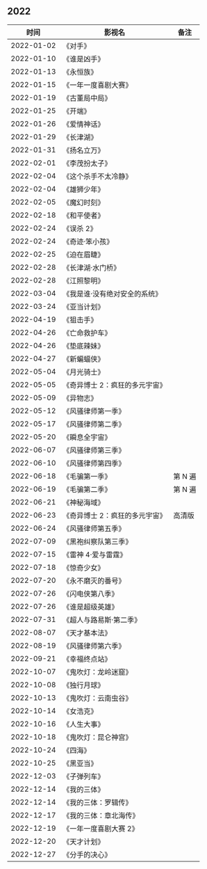 ## 2022

| 时间       | 影视名                         | 备注    |
| ---------- | ------------------------------ | ------- |
| 2022-01-02 | 《对手》                       |
| 2022-01-10 | 《谁是凶手》                   |
| 2022-01-13 | 《永恒族》                     |
| 2022-01-15 | 《一年一度喜剧大赛》           |
| 2022-01-19 | 《古董局中局》                 |
| 2022-01-25 | 《开端》                       |
| 2022-01-26 | 《爱情神话》                   |
| 2022-01-29 | 《长津湖》                     |
| 2022-01-31 | 《扬名立万》                   |
| 2022-02-01 | 《李茂扮太子》                 |
| 2022-02-04 | 《这个杀手不太冷静》           |
| 2022-02-04 | 《雄狮少年》                   |
| 2022-02-05 | 《魔幻时刻》                   |
| 2022-02-18 | 《和平使者》                   |
| 2022-02-24 | 《误杀 2》                     |
| 2022-02-24 | 《奇迹·笨小孩》                |
| 2022-02-25 | 《迫在眉睫》                   |
| 2022-02-28 | 《长津湖·水门桥》              |
| 2022-02-28 | 《江照黎明》                   |
| 2022-03-04 | 《我是谁·没有绝对安全的系统》  |
| 2022-03-24 | 《亚当计划》                   |
| 2022-04-19 | 《狙击手》                     |
| 2022-04-26 | 《亡命救护车》                 |
| 2022-04-26 | 《垫底辣妹》                   |
| 2022-04-27 | 《新蝙蝠侠》                   |
| 2022-05-04 | 《月光骑士》                   |
| 2022-05-05 | 《奇异博士 2：疯狂的多元宇宙》 |
| 2022-05-09 | 《异物志》                     |
| 2022-05-12 | 《风骚律师第一季》             |
| 2022-05-17 | 《风骚律师第二季》             |
| 2022-05-20 | 《瞬息全宇宙》                 |
| 2022-06-07 | 《风骚律师第三季》             |
| 2022-06-10 | 《风骚律师第四季》             |
| 2022-06-18 | 《毛骗第一季》                 | 第 N 遍 |
| 2022-06-19 | 《毛骗第二季》                 | 第 N 遍 |
| 2022-06-21 | 《神秘海域》                   |
| 2022-06-23 | 《奇异博士 2：疯狂的多元宇宙》 | 高清版  |
| 2022-06-24 | 《风骚律师第五季》             |
| 2022-07-09 | 《黑袍纠察队第三季》           |
| 2022-07-15 | 《雷神 4·爱与雷霆》            |
| 2022-07-18 | 《惊奇少女》                   |
| 2022-07-20 | 《永不磨灭的番号》             |
| 2022-07-26 | 《闪电侠第八季》               |
| 2022-07-26 | 《谁是超级英雄》               |
| 2022-07-31 | 《超人与路易斯·第二季》        |
| 2022-08-07 | 《天才基本法》                 |
| 2022-08-19 | 《风骚律师第六季》             |
| 2022-09-21 | 《幸福终点站》                 |
| 2022-10-07 | 《鬼吹灯：龙岭迷窟》           |
| 2022-10-08 | 《独行月球》                   |
| 2022-10-13 | 《鬼吹灯：云南虫谷》           |
| 2022-10-14 | 《女浩克》                     |
| 2022-10-16 | 《人生大事》                   |
| 2022-10-18 | 《鬼吹灯：昆仑神宫》           |
| 2022-10-24 | 《四海》                       |
| 2022-10-25 | 《黑亚当》                     |
| 2022-12-03 | 《子弹列车》                   |
| 2022-12-14 | 《我的三体》                   |
| 2022-12-14 | 《我的三体：罗辑传》           |
| 2022-12-17 | 《我的三体：章北海传》         |
| 2022-12-19 | 《一年一度喜剧大赛 2》         |
| 2022-12-20 | 《天才计划》                   |
| 2022-12-27 | 《分手的决心》                 |
